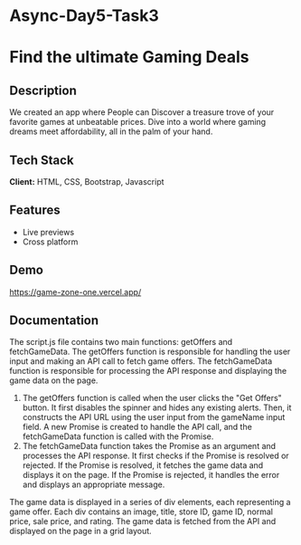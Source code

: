 # Async-Day5-Task3

# Find the ultimate Gaming Deals

## Description

We created an app where People can Discover a treasure trove of your favorite games at unbeatable prices. Dive into a world where gaming dreams meet affordability, all in the palm of your hand.

## Tech Stack

**Client:** HTML, CSS, Bootstrap, Javascript

## Features

- Live previews
- Cross platform

## Demo

https://game-zone-one.vercel.app/

## Documentation

The script.js file contains two main functions: getOffers and fetchGameData. The getOffers function is responsible for handling the user input and making an API call to fetch game offers. The fetchGameData function is responsible for processing the API response and displaying the game data on the page.

1.  The getOffers function is called when the user clicks the "Get Offers" button. It first disables the spinner and hides any existing alerts. Then, it constructs the API URL using the user input from the gameName input field. A new Promise is created to handle the API call, and the fetchGameData function is called with the Promise.
2.  The fetchGameData function takes the Promise as an argument and processes the API response. It first checks if the Promise is resolved or rejected. If the Promise is resolved, it fetches the game data and displays it on the page. If the Promise is rejected, it handles the error and displays an appropriate message.

The game data is displayed in a series of div elements, each representing a game offer. Each div contains an image, title, store ID, game ID, normal price, sale price, and rating. The game data is fetched from the API and displayed on the page in a grid layout.
